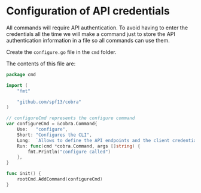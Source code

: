 # Configuration of API credentials

All commands will require API authentication. To avoid having to enter the
credentials all the time we will make a command just to store the API
authentication information in a file so all commands can use them.

Create the `configure.go`  file in the `cmd` folder.

The contents of this file are:

```go
package cmd

import (
	"fmt"

	"github.com/spf13/cobra"
)

// configureCmd represents the configure command
var configureCmd = &cobra.Command{
	Use:   "configure",
	Short: "Configures the CLI",
	Long:  `Allows to define the API endpoints and the client credentials`,
	Run: func(cmd *cobra.Command, args []string) {
		fmt.Println("configure called")
	},
}

func init() {
	rootCmd.AddCommand(configureCmd)
}
```